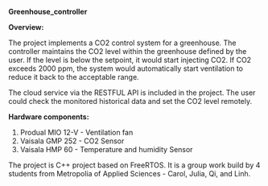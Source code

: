 **Greenhouse_controller**

**Overview:**

The project implements a CO2 control system for a greenhouse. 
The controller maintains the CO2 level within the greenhouse defined by the user. If the level is below the setpoint, it would start injecting CO2. If CO2 exceeds 2000 ppm, the system would automatically start ventilation to reduce it back to the acceptable range. 

The cloud service via the RESTFUL API is included in the project. The user could check the monitored historical data and set the CO2 level remotely. 

**Hardware components:**

1. Produal MIO 12-V - Ventilation fan
2. Vaisala GMP 252 - CO2 Sensor
3. Vaisala HMP 60 - Temperature and humidity Sensor

The project is C++ project based on FreeRTOS. It is a group work build by 4 students from Metropolia of Applied Sciences - Carol, Julia, Qi, and Linh.
